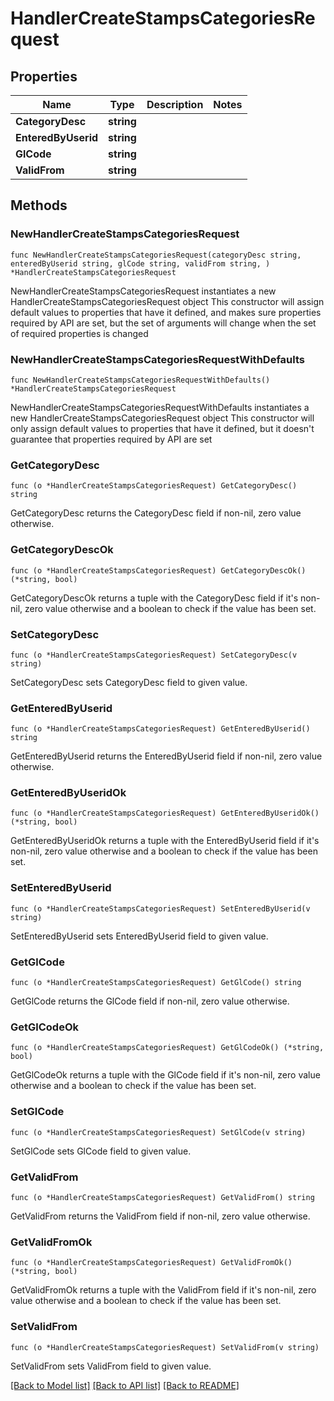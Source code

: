 # HandlerCreateStampsCategoriesRequest

## Properties

Name | Type | Description | Notes
------------ | ------------- | ------------- | -------------
**CategoryDesc** | **string** |  | 
**EnteredByUserid** | **string** |  | 
**GlCode** | **string** |  | 
**ValidFrom** | **string** |  | 

## Methods

### NewHandlerCreateStampsCategoriesRequest

`func NewHandlerCreateStampsCategoriesRequest(categoryDesc string, enteredByUserid string, glCode string, validFrom string, ) *HandlerCreateStampsCategoriesRequest`

NewHandlerCreateStampsCategoriesRequest instantiates a new HandlerCreateStampsCategoriesRequest object
This constructor will assign default values to properties that have it defined,
and makes sure properties required by API are set, but the set of arguments
will change when the set of required properties is changed

### NewHandlerCreateStampsCategoriesRequestWithDefaults

`func NewHandlerCreateStampsCategoriesRequestWithDefaults() *HandlerCreateStampsCategoriesRequest`

NewHandlerCreateStampsCategoriesRequestWithDefaults instantiates a new HandlerCreateStampsCategoriesRequest object
This constructor will only assign default values to properties that have it defined,
but it doesn't guarantee that properties required by API are set

### GetCategoryDesc

`func (o *HandlerCreateStampsCategoriesRequest) GetCategoryDesc() string`

GetCategoryDesc returns the CategoryDesc field if non-nil, zero value otherwise.

### GetCategoryDescOk

`func (o *HandlerCreateStampsCategoriesRequest) GetCategoryDescOk() (*string, bool)`

GetCategoryDescOk returns a tuple with the CategoryDesc field if it's non-nil, zero value otherwise
and a boolean to check if the value has been set.

### SetCategoryDesc

`func (o *HandlerCreateStampsCategoriesRequest) SetCategoryDesc(v string)`

SetCategoryDesc sets CategoryDesc field to given value.


### GetEnteredByUserid

`func (o *HandlerCreateStampsCategoriesRequest) GetEnteredByUserid() string`

GetEnteredByUserid returns the EnteredByUserid field if non-nil, zero value otherwise.

### GetEnteredByUseridOk

`func (o *HandlerCreateStampsCategoriesRequest) GetEnteredByUseridOk() (*string, bool)`

GetEnteredByUseridOk returns a tuple with the EnteredByUserid field if it's non-nil, zero value otherwise
and a boolean to check if the value has been set.

### SetEnteredByUserid

`func (o *HandlerCreateStampsCategoriesRequest) SetEnteredByUserid(v string)`

SetEnteredByUserid sets EnteredByUserid field to given value.


### GetGlCode

`func (o *HandlerCreateStampsCategoriesRequest) GetGlCode() string`

GetGlCode returns the GlCode field if non-nil, zero value otherwise.

### GetGlCodeOk

`func (o *HandlerCreateStampsCategoriesRequest) GetGlCodeOk() (*string, bool)`

GetGlCodeOk returns a tuple with the GlCode field if it's non-nil, zero value otherwise
and a boolean to check if the value has been set.

### SetGlCode

`func (o *HandlerCreateStampsCategoriesRequest) SetGlCode(v string)`

SetGlCode sets GlCode field to given value.


### GetValidFrom

`func (o *HandlerCreateStampsCategoriesRequest) GetValidFrom() string`

GetValidFrom returns the ValidFrom field if non-nil, zero value otherwise.

### GetValidFromOk

`func (o *HandlerCreateStampsCategoriesRequest) GetValidFromOk() (*string, bool)`

GetValidFromOk returns a tuple with the ValidFrom field if it's non-nil, zero value otherwise
and a boolean to check if the value has been set.

### SetValidFrom

`func (o *HandlerCreateStampsCategoriesRequest) SetValidFrom(v string)`

SetValidFrom sets ValidFrom field to given value.



[[Back to Model list]](../README.md#documentation-for-models) [[Back to API list]](../README.md#documentation-for-api-endpoints) [[Back to README]](../README.md)



